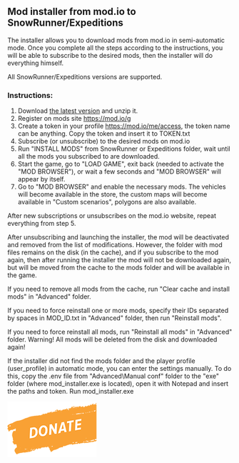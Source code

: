 ## Mod installer from mod.io to SnowRunner/Expeditions

The installer allows you to download mods from mod.io in semi-automatic mode. Once you complete all the steps according to the instructions, you will be able to subscribe to the desired mods, then the installer will do everything himself.

All SnowRunner/Expeditions versions are supported.


### Instructions:
1. Download [the latest version](https://github.com/equdevel/SnowRunner_mod_installer/releases/latest) and unzip it.
2. Register on mods site https://mod.io/g
3. Create a token in your profile https://mod.io/me/access, the token name can be anything. Copy the token and insert it to TOKEN.txt
4. Subscribe (or unsubscribe) to the desired mods on mod.io
5. Run "INSTALL MODS" from SnowRunner or Expeditions folder, wait until all the mods you subscribed to are downloaded.
6. Start the game, go to "LOAD GAME", exit back (needed to activate the "MOD BROWSER"), or wait a few seconds and "MOD BROWSER" will appear by itself.
7. Go to "MOD BROWSER" and enable the necessary mods. The vehicles will become available in the store, the custom maps will become available in "Custom scenarios", polygons are also available.

After new subscriptions or unsubscribes on the mod.io website, repeat everything from step 5.

After unsubscribing and launching the installer, the mod will be deactivated and removed from the list of modifications. However, the folder with mod files remains on the disk (in the cache), and if you subscribe to the mod again, then after running the installer the mod will not be downloaded again, but will be moved from the cache to the mods folder and will be available in the game.

If you need to remove all mods from the cache, run "Clear cache and install mods" in "Advanced" folder.

If you need to force reinstall one or more mods, specify their IDs separated by spaces in MOD_ID.txt in "Advanced" folder, then run "Reinstall mods".

If you need to force reinstall all mods, run "Reinstall all mods" in "Advanced" folder. Warning! All mods will be deleted from the disk and downloaded again!

If the installer did not find the mods folder and the player profile (user_profile) in automatic mode, you can enter the settings manually. To do this, copy the .env file from "Advanced\Manual conf" folder to the "exe" folder (where mod_installer.exe is located), open it with Notepad and insert the paths and token. Run mod_installer.exe

[![DONATE](https://github.com/equdevel/equdevel.github.io/blob/main/donate_banner_200px.png)](https://www.donationalerts.com/r/equdevel)
